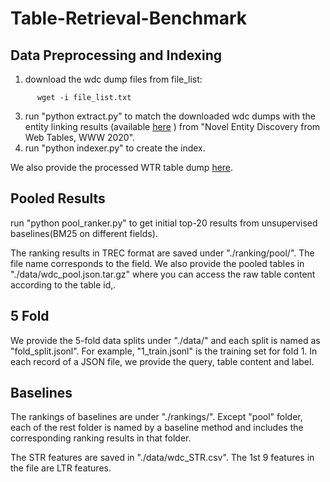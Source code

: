 # Table-Retrieval-Benchmark

## Data Preprocessing and Indexing

1. download the wdc dump files from file_list:
```
      wget -i file_list.txt
```
3. run "python extract.py" to match the downloaded wdc dumps with the entity linking results (available [here](https://zenodo.org/record/3627274#.YD31RS2cbcI) ) from "Novel Entity Discovery from Web Tables, WWW 2020".
4. run "python indexer.py" to create the index.

We also provide the processed WTR table dump [here](http://www.cse.lehigh.edu/~brian/data/WTR_tables.tar.gz).

## Pooled Results

run "python pool_ranker.py" to get initial top-20 results from unsupervised baselines(BM25 on different fields).

The ranking results in TREC format are saved under "./ranking/pool/". The file name corresponds to the field.
We also provide the pooled tables in "./data/wdc_pool.json.tar.gz" where you can access the raw table content according to the table id,.


## 5 Fold

We provide the 5-fold data splits under "./data/" and each split is named as "fold_split.jsonl". For example, "1_train.jsonl" is the training set for fold 1. In each record of a JSON file, we provide the query, table content and label.

## Baselines

The rankings of baselines are under "./rankings/". Except "pool" folder, each of the rest folder is named by a baseline method and includes the corresponding ranking results in that folder.

The STR features are saved in "./data/wdc_STR.csv". The 1st 9 features in the file are LTR features.
